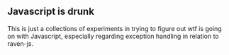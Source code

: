 ## Javascript is drunk
This is just a collections of experiments in trying to figure out wtf is going on with Javascript, especially regarding exception handling in relation to raven-js.

